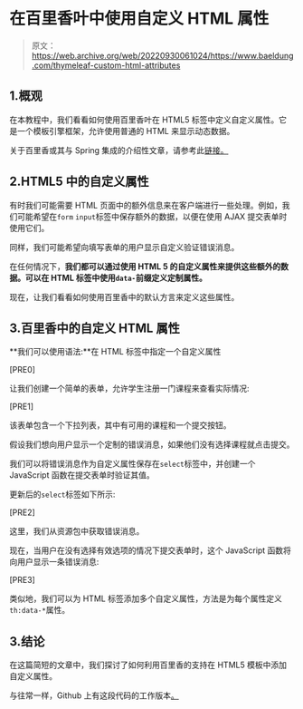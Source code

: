 # 在百里香叶中使用自定义 HTML 属性

> 原文：<https://web.archive.org/web/20220930061024/https://www.baeldung.com/thymeleaf-custom-html-attributes>

## 1.概观

在本教程中，我们看看如何使用百里香叶在 HTML5 标签中定义自定义属性。它是一个模板引擎框架，允许使用普通的 HTML 来显示动态数据。

关于百里香或其与 Spring 集成的介绍性文章，请参考此[链接。](/web/20220728105348/https://www.baeldung.com/thymeleaf-in-spring-mvc)

## 2.HTML5 中的自定义属性

有时我们可能需要 HTML 页面中的额外信息来在客户端进行一些处理。例如，我们可能希望在`form` `input`标签中保存额外的数据，以便在使用 AJAX 提交表单时使用它们。

同样，我们可能希望向填写表单的用户显示自定义验证错误消息。

在任何情况下，**我们都可以通过使用 HTML 5 的自定义属性来提供这些额外的数据。可以在 HTML 标签中使用`data-`前缀定义定制属性。**

现在，让我们看看如何使用百里香中的默认方言来定义这些属性。

## 3.百里香中的自定义 HTML 属性

**我们可以使用语法:**在 HTML 标签中指定一个自定义属性

[PRE0]

让我们创建一个简单的表单，允许学生注册一门课程来查看实际情况:

[PRE1]

该表单包含一个下拉列表，其中有可用的课程和一个提交按钮。

假设我们想向用户显示一个定制的错误消息，如果他们没有选择课程就点击提交。

我们可以将错误消息作为自定义属性保存在`select`标签中，并创建一个 JavaScript 函数在提交表单时验证其值。

更新后的`select`标签如下所示:

[PRE2]

这里，我们从资源包中获取错误消息。

现在，当用户在没有选择有效选项的情况下提交表单时，这个 JavaScript 函数将向用户显示一条错误消息:

[PRE3]

类似地，我们可以为 HTML 标签添加多个自定义属性，方法是为每个属性定义`th:data-*`属性。

## 3.结论

在这篇简短的文章中，我们探讨了如何利用百里香的支持在 HTML5 模板中添加自定义属性。

与往常一样，Github 上有这段代码的工作版本[。](https://web.archive.org/web/20220728105348/https://github.com/eugenp/tutorials/tree/master/spring-web-modules/spring-thymeleaf-2)